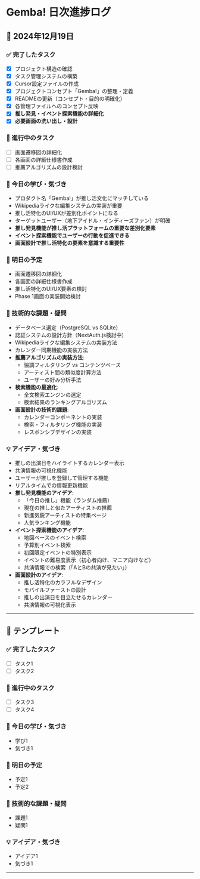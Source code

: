 # Gemba! 日次進捗ログ

## 📅 2024年12月19日

### ✅ 完了したタスク
- [x] プロジェクト構造の確認
- [x] タスク管理システムの構築
- [x] Cursor設定ファイルの作成
- [x] プロジェクトコンセプト「Gemba!」の整理・定義
- [x] READMEの更新（コンセプト・目的の明確化）
- [x] 各管理ファイルへのコンセプト反映
- [x] **推し発見・イベント探索機能の詳細化**
- [x] **必要画面の洗い出し・設計**

### 🔄 進行中のタスク
- [ ] 画面遷移図の詳細化
- [ ] 各画面の詳細仕様書作成
- [ ] 推薦アルゴリズムの設計検討

### 📝 今日の学び・気づき
- プロダクト名「Gemba!」が推し活文化にマッチしている
- Wikipediaライクな編集システムの実装が重要
- 推し活特化のUI/UXが差別化ポイントになる
- ターゲットユーザー（地下アイドル・インディーズファン）が明確
- **推し発見機能が推し活プラットフォームの重要な差別化要素**
- **イベント探索機能でユーザーの行動を促進できる**
- **画面設計で推し活特化の要素を意識する重要性**

### 🎯 明日の予定
- 画面遷移図の詳細化
- 各画面の詳細仕様書作成
- 推し活特化のUI/UX要素の検討
- Phase 1画面の実装開始検討

### 🔧 技術的な課題・疑問
- データベース選定（PostgreSQL vs SQLite）
- 認証システムの設計方針（NextAuth.js検討中）
- Wikipediaライクな編集システムの実装方法
- カレンダー同期機能の実装方法
- **推薦アルゴリズムの実装方法**:
  - 協調フィルタリング vs コンテンツベース
  - アーティスト間の類似度計算方法
  - ユーザーの好み分析手法
- **検索機能の最適化**:
  - 全文検索エンジンの選定
  - 検索結果のランキングアルゴリズム
- **画面設計の技術的課題**:
  - カレンダーコンポーネントの実装
  - 検索・フィルタリング機能の実装
  - レスポンシブデザインの実装

### 💡 アイデア・気づき
- 推しの出演日をハイライトするカレンダー表示
- 共演情報の可視化機能
- ユーザーが推しを登録して管理する機能
- リアルタイムでの情報更新機能
- **推し発見機能のアイデア**:
  - 「今日の推し」機能（ランダム推薦）
  - 現在の推しと似たアーティストの推薦
  - 新進気鋭アーティストの特集ページ
  - 人気ランキング機能
- **イベント探索機能のアイデア**:
  - 地図ベースのイベント検索
  - 予算別イベント検索
  - 初回限定イベントの特別表示
  - イベントの難易度表示（初心者向け、マニア向けなど）
  - 共演情報での検索（「AとBの共演が見たい」）
- **画面設計のアイデア**:
  - 推し活特化のカラフルなデザイン
  - モバイルファーストの設計
  - 推しの出演日を目立たせるカレンダー
  - 共演情報の可視化表示

---

## 📅 テンプレート

### ✅ 完了したタスク
- [ ] タスク1
- [ ] タスク2

### 🔄 進行中のタスク
- [ ] タスク3
- [ ] タスク4

### 📝 今日の学び・気づき
- 学び1
- 気づき1

### 🎯 明日の予定
- 予定1
- 予定2

### 🔧 技術的な課題・疑問
- 課題1
- 疑問1

### 💡 アイデア・気づき
- アイデア1
- 気づき1

--- 